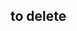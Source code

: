 

<!--@include: ../../src/features/docs/index.md-->


## to delete


<!--@include: ../../src/features/docs/index.md-->
<!--@include: ../../src/features/docs/feature.md-->
